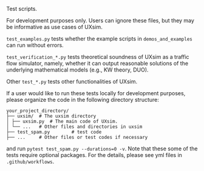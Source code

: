 Test scripts. 

For development purposes only. Users can ignore these files, but they may be informative as use cases of UXsim.

`test_examples.py` tests whether the example scripts in `demos_and_examples` can run without errors.

`test_verification_*.py` tests theoretical soundness of UXsim as a traffic flow simulator, namely, whether it can output reasonable solutions of the underlying mathematical models (e.g., KW theory, DUO).

Other `test_*.py` tests other functionalities of UXsim.

If a user would like to run these tests locally for development purposes, please organize the code in the following directory structure:
```
your_project_directory/
├── uxsim/ 	# The uxsim directory
│ ├── uxsim.py 	# The main code of UXsim. 
│ └── ... 	# Other files and directories in uxsim
├── test_spam.py 		# test code
├── ... 	# Other files or test codes if necessary
```
and run `pytest test_spam.py --durations=0 -v`.
Note that these some of the tests require optional packages. For the details, please see yml files in `.github/workflows`.